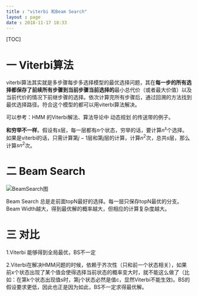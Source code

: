 ```yaml
---
title : "viterbi 和Beam Search"
layout : page
date : 2018-11-17 18:33
---
```


[TOC]



# 一 Viterbi算法

  viterbi算法其实就是多步骤每步多选择模型的最优选择问题，其在**每一步的所有选择都保存了前续所有步骤到当前步骤当前选择的**最小总代价（或者最大价值）以及当前代价的情况下前继步骤的选择。依次计算完所有步骤后，通过回溯的方法找到最优选择路径。符合这个模型的都可以用viterbi算法解决。

可以参考：HMM 的Viterbi解法、算法导论中 动态规划 的传送带的例子。

**和穷举不一样**。假设有$s$层，每一层都有$n$个状态，穷举的话，要计算$n^s$个选择。如果是viterbi的话，只需计算第$j-1$层和第$j$层的计算，计算$n^2$次，总共$s$层，那么计算$sn^2$次。

# 二 Beam Search 

<img src="/wiki/static/images/BeamSearch.png" alt="BeamSearch图" />

Beam Search 总是走前面topN最好的选择。每一层只保存topN最优的分支。Beam Width越大，得到最优解的概率越大，但相应的计算复杂度越大。

# 三 对比

1.Viterbi 能够得到全局最优，BS不一定

2.Viterbi在解决HMM问题的时候，依赖于齐次性（只和前一个状态相关），如果前x个状态出现了某个值会使得选择当前状态的概率变大时，就不能这么做了（比如：在第k个状态出现值s时，第j个状态必然是值c，显然Viterbi不能生效)。BS的假设要求更低，因此也正是因为如此，BS不一定求得最优解。

